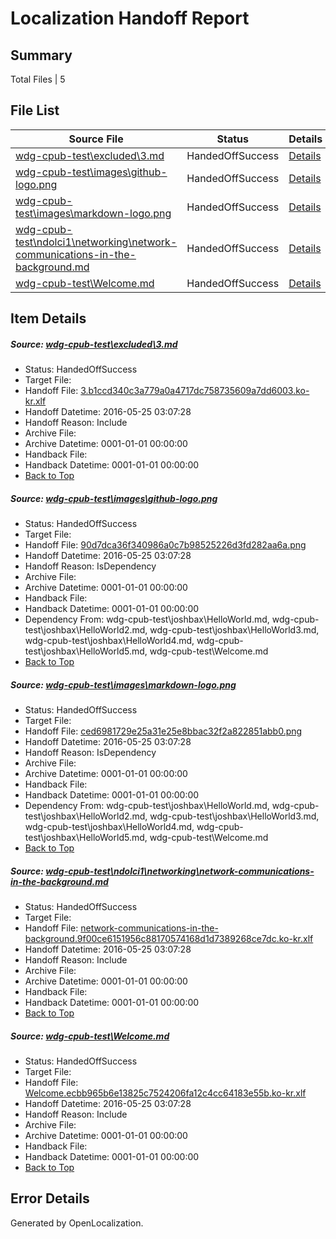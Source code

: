 # <a name='report-top'></a> Localization Handoff Report

## Summary
 Total Files | 5

## File List
 Source File | Status | Details 
 ----------- | ------ | ------- 
 [wdg-cpub-test\excluded\3.md](https://github.com/OpenLocalizationOrg/wdg-cpub-test/blob/f6fa27d86656be70fc37a84493c8b01f0e9da757/wdg-cpub-test/excluded/3.md) | HandedOffSuccess | [Details](#c9cf1a2f7f3dd61acbaaa2c579d30ef47523c03a17)
 [wdg-cpub-test\images\github-logo.png](https://github.com/OpenLocalizationOrg/wdg-cpub-test/blob/4ab73e824ead06e360130a5743fd37c7cd9e22f3/wdg-cpub-test/images/github-logo.png) | HandedOffSuccess | [Details](#90d7dca36f340986a0c7b98525226d3fd282aa6a22)
 [wdg-cpub-test\images\markdown-logo.png](https://github.com/OpenLocalizationOrg/wdg-cpub-test/blob/f899a3c78a82730a40e39565d9be8e2d102a2322/wdg-cpub-test/images/markdown-logo.png) | HandedOffSuccess | [Details](#ced6981729e25a31e25e8bbac32f2a822851abb024)
 [wdg-cpub-test\ndolci1\networking\network-communications-in-the-background.md](https://github.com/OpenLocalizationOrg/wdg-cpub-test/blob/283f3e5bb612dfa08de58e1a9a3ca293a038044f/wdg-cpub-test/ndolci1/networking/network-communications-in-the-background.md) | HandedOffSuccess | [Details](#98bba1eee21627ee185d0446aeeeba77a7f0bc20557)
 [wdg-cpub-test\Welcome.md](https://github.com/OpenLocalizationOrg/wdg-cpub-test/blob/f859f84f3e52de7bf75a88baa6e72a64421cd894/wdg-cpub-test/Welcome.md) | HandedOffSuccess | [Details](#3389cf4b6f574a866b8830386e9c2b1ee26f4acd1757)

## Item Details
##### <a name='c9cf1a2f7f3dd61acbaaa2c579d30ef47523c03a17'></a> Source: [wdg-cpub-test\excluded\3.md](https://github.com/OpenLocalizationOrg/wdg-cpub-test/blob/f6fa27d86656be70fc37a84493c8b01f0e9da757/wdg-cpub-test/excluded/3.md)
* Status: HandedOffSuccess
* Target File: 
* Handoff File: [3.b1ccd340c3a779a0a4717dc758735609a7dd6003.ko-kr.xlf](https://github.com/OpenLocalizationOrg/olhandoff/blob/076caaf788c500424f59358fef6dab51f55abc26/ol-handoff/OpenLocalizationOrg/wdg-cpub-test.ko-kr/master/3.b1ccd340c3a779a0a4717dc758735609a7dd6003.ko-kr.xlf)
* Handoff Datetime: 2016-05-25 03:07:28
* Handoff Reason: Include
* Archive File: 
* Archive Datetime: 0001-01-01 00:00:00
* Handback File: 
* Handback Datetime: 0001-01-01 00:00:00
* [Back to Top](#report-top)

##### <a name='90d7dca36f340986a0c7b98525226d3fd282aa6a22'></a> Source: [wdg-cpub-test\images\github-logo.png](https://github.com/OpenLocalizationOrg/wdg-cpub-test/blob/4ab73e824ead06e360130a5743fd37c7cd9e22f3/wdg-cpub-test/images/github-logo.png)
* Status: HandedOffSuccess
* Target File: 
* Handoff File: [90d7dca36f340986a0c7b98525226d3fd282aa6a.png](https://github.com/OpenLocalizationOrg/olhandoff/blob/076caaf788c500424f59358fef6dab51f55abc26/ol-handoff/OpenLocalizationOrg/wdg-cpub-test.ko-kr/master/90d7dca36f340986a0c7b98525226d3fd282aa6a.png)
* Handoff Datetime: 2016-05-25 03:07:28
* Handoff Reason: IsDependency
* Archive File: 
* Archive Datetime: 0001-01-01 00:00:00
* Handback File: 
* Handback Datetime: 0001-01-01 00:00:00
* Dependency From: wdg-cpub-test\joshbax\HelloWorld.md, wdg-cpub-test\joshbax\HelloWorld2.md, wdg-cpub-test\joshbax\HelloWorld3.md, wdg-cpub-test\joshbax\HelloWorld4.md, wdg-cpub-test\joshbax\HelloWorld5.md, wdg-cpub-test\Welcome.md
* [Back to Top](#report-top)

##### <a name='ced6981729e25a31e25e8bbac32f2a822851abb024'></a> Source: [wdg-cpub-test\images\markdown-logo.png](https://github.com/OpenLocalizationOrg/wdg-cpub-test/blob/f899a3c78a82730a40e39565d9be8e2d102a2322/wdg-cpub-test/images/markdown-logo.png)
* Status: HandedOffSuccess
* Target File: 
* Handoff File: [ced6981729e25a31e25e8bbac32f2a822851abb0.png](https://github.com/OpenLocalizationOrg/olhandoff/blob/076caaf788c500424f59358fef6dab51f55abc26/ol-handoff/OpenLocalizationOrg/wdg-cpub-test.ko-kr/master/ced6981729e25a31e25e8bbac32f2a822851abb0.png)
* Handoff Datetime: 2016-05-25 03:07:28
* Handoff Reason: IsDependency
* Archive File: 
* Archive Datetime: 0001-01-01 00:00:00
* Handback File: 
* Handback Datetime: 0001-01-01 00:00:00
* Dependency From: wdg-cpub-test\joshbax\HelloWorld.md, wdg-cpub-test\joshbax\HelloWorld2.md, wdg-cpub-test\joshbax\HelloWorld3.md, wdg-cpub-test\joshbax\HelloWorld4.md, wdg-cpub-test\joshbax\HelloWorld5.md, wdg-cpub-test\Welcome.md
* [Back to Top](#report-top)

##### <a name='98bba1eee21627ee185d0446aeeeba77a7f0bc20557'></a> Source: [wdg-cpub-test\ndolci1\networking\network-communications-in-the-background.md](https://github.com/OpenLocalizationOrg/wdg-cpub-test/blob/283f3e5bb612dfa08de58e1a9a3ca293a038044f/wdg-cpub-test/ndolci1/networking/network-communications-in-the-background.md)
* Status: HandedOffSuccess
* Target File: 
* Handoff File: [network-communications-in-the-background.9f00ce6151956c88170574168d1d7389268ce7dc.ko-kr.xlf](https://github.com/OpenLocalizationOrg/olhandoff/blob/076caaf788c500424f59358fef6dab51f55abc26/ol-handoff/OpenLocalizationOrg/wdg-cpub-test.ko-kr/master/network-communications-in-the-background.9f00ce6151956c88170574168d1d7389268ce7dc.ko-kr.xlf)
* Handoff Datetime: 2016-05-25 03:07:28
* Handoff Reason: Include
* Archive File: 
* Archive Datetime: 0001-01-01 00:00:00
* Handback File: 
* Handback Datetime: 0001-01-01 00:00:00
* [Back to Top](#report-top)

##### <a name='3389cf4b6f574a866b8830386e9c2b1ee26f4acd1757'></a> Source: [wdg-cpub-test\Welcome.md](https://github.com/OpenLocalizationOrg/wdg-cpub-test/blob/f859f84f3e52de7bf75a88baa6e72a64421cd894/wdg-cpub-test/Welcome.md)
* Status: HandedOffSuccess
* Target File: 
* Handoff File: [Welcome.ecbb965b6e13825c7524206fa12c4cc64183e55b.ko-kr.xlf](https://github.com/OpenLocalizationOrg/olhandoff/blob/076caaf788c500424f59358fef6dab51f55abc26/ol-handoff/OpenLocalizationOrg/wdg-cpub-test.ko-kr/master/Welcome.ecbb965b6e13825c7524206fa12c4cc64183e55b.ko-kr.xlf)
* Handoff Datetime: 2016-05-25 03:07:28
* Handoff Reason: Include
* Archive File: 
* Archive Datetime: 0001-01-01 00:00:00
* Handback File: 
* Handback Datetime: 0001-01-01 00:00:00
* [Back to Top](#report-top)


## Error Details

Generated by OpenLocalization.
